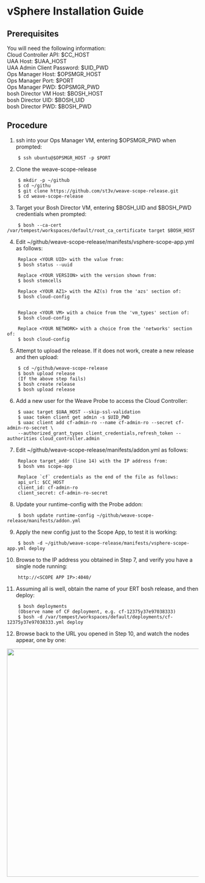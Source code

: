 # vSphere Installation Guide
## Prerequisites
You will need the following information:  
Cloud Controller API: $CC_HOST  
UAA Host: $UAA_HOST  
UAA Admin Client Password: $UID_PWD  
Ops Manager Host: $OPSMGR_HOST   
Ops Manager Port: $PORT    
Ops Manager PWD: $OPSMGR_PWD  
bosh Director VM Host: $BOSH_HOST    
bosh Director UID: $BOSH_UID    
bosh Director PWD: $BOSH_PWD    

## Procedure
1. ssh into your Ops Manager VM, entering $OPSMGR_PWD when prompted:   
```    
    $ ssh ubuntu@$OPSMGR_HOST -p $PORT  
```    
2. Clone the weave-scope-release  
```    
    $ mkdir -p ~/github  
    $ cd ~/githu  
    $ git clone https://github.com/st3v/weave-scope-release.git
    $ cd weave-scope-release  
```    
3.  Target your Bosh Director VM, entering $BOSH_UID and $BOSH_PWD credentials when prompted:
```    
    $ bosh --ca-cert /var/tempest/workspaces/default/root_ca_certificate target $BOSH_HOST
```
4. Edit ~/github/weave-scope-release/manifests/vsphere-scope-app.yml as follows:  
```    
    Replace <YOUR UID> with the value from:  
    $ bosh status --uuid  
    
    Replace <YOUR VERSION> with the version shown from:  
    $ bosh stemcells  
    
    Replace <YOUR AZ1> with the AZ(s) from the 'azs' section of:  
    $ bosh cloud-config  
    
    
    Replace <YOUR VM> with a choice from the 'vm_types' section of:  
    $ bosh cloud-config  
    
    Replace <YOUR NETWORK> with a choice from the 'networks' section of:  
    $ bosh cloud-config  
```
5. Attempt to upload the release. If it does not work, create a new release and then upload:  
```    
    $ cd ~/github/weave-scope-release  
    $ bosh upload release
    (If the above step fails)
    $ bosh create release
    $ bosh upload release
```
6. Add a new user for the Weave Probe to access the Cloud Controller:
```    
    $ uaac target $UAA_HOST --skip-ssl-validation  
    $ uaac token client get admin -s $UID_PWD  
    $ uaac client add cf-admin-ro --name cf-admin-ro --secret cf-admin-ro-secret \
    --authorized_grant_types client_credentials,refresh_token --authorities cloud_controller.admin
```
7. Edit ~/github/weave-scope-release/manifests/addon.yml as follows:  
```
    Replace target_addr (line 14) with the IP address from:  
    $ bosh vms scope-app
    
    Replace `cf` credentials as the end of the file as follows:
    api_url: $CC_HOST  
    client_id: cf-admin-ro   
    client_secret: cf-admin-ro-secret  
```
8. Update your runtime-config with the Probe addon:  
```    
    $ bosh update runtime-config ~/github/weave-scope-release/manifests/addon.yml
```
9. Apply the new config just to the Scope App, to test it is working:  
```    
    $ bosh -d ~/github/weave-scope-release/manifests/vsphere-scope-app.yml deploy  
```    
10. Browse to the IP address you obtained in Step 7, and verify you have a single node running:  
```    
    http://<SCOPE APP IP>:4040/  
```    
11. Assuming all is well, obtain the name of your ERT bosh release, and then deploy:  
```    
    $ bosh deployments 
    (Observe name of CF deployment, e.g. cf-12375y37e97038333)  
    $ bosh -d /var/tempest/workspaces/default/deployments/cf-12375y37e97038333.yml deploy  
```    
12. Browse back to the URL you opened in Step 10, and watch the nodes appear, one by one:

<img src="https://github.com/bendalby82/weave-scope-release/blob/master/docs/images/full-scope.png" width="600">

    
    

